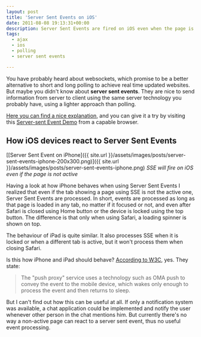 ```yaml
---
layout: post
title: 'Server Sent Events on iOS'
date: 2011-08-08 19:13:31+00:00
description: Server Sent Events are fired on iOS even when the page is not active. Are there any good applications for this?
tags:
  - ajax
  - ios
  - polling
  - server sent events

---
```


You have probably heard about websockets, which promise to be a better  alternative to short and long polling to achieve real time updated  websites. But maybe you didn't know about **server sent events**. They are nice to send information from server to client using the same server  technology you probably have, using a lighter approach than polling.

[Here you can find a nice explanation](http://www.html5rocks.com/en/tutorials/eventsource/basics/), and you can give it a try by visiting this [Server-sent Event Demo](http://html5.firejune.com/demo/sse.html) from a capable browser.

## How iOS devices react to Server Sent Events

[[Server Sent Event on iPhone]({{ site.url }}/assets/images/posts/server-sent-events-iphone-200x300.png)]({{ site.url }}/assets/images/posts/server-sent-events-iphone.png)
_SSE will fire on iOS even if the page is not active_

Having a look at how iPhone behaves when using Server Sent Events I  realized that even if the tab showing a page using SSE is not the  active one, Server Sent Events are processed. In short, events are  processed as long as that page is loaded in any tab, no matter if it  focused or not, and even after Safari is closed using Home button or the  device is locked using the top button. The difference is that only when using Safari, a loading spinner is shown on top.

The behaviour of iPad is quite similar. It also processes SSE when it is locked or when a different tab is active, but it won't process them when closing Safari.

Is this how iPhone and iPad should behave? [According to W3C](http://dev.w3.org/html5/eventsource/), yes. They state:

> The "push proxy" service uses a technology such as OMA push to convey   the event to the mobile device, which wakes only enough to process the   event and then returns to sleep.

But I can't find out how this can be useful at all. If only a notification system was  available, a chat application could be implemented and notify the user  whenever other person in the chat mentions him. But currently there's no way a  non-active page can react to a server sent event, thus no useful event processing.
